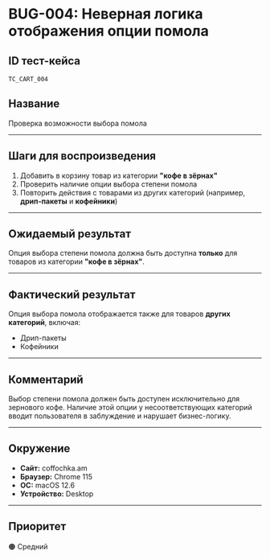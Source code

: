 # BUG-004: Неверная логика отображения опции помола

## ID тест-кейса
`TC_CART_004`

## Название
Проверка возможности выбора помола

---

## Шаги для воспроизведения
1. Добавить в корзину товар из категории **"кофе в зёрнах"**
2. Проверить наличие опции выбора степени помола
3. Повторить действия с товарами из других категорий (например, **дрип-пакеты** и **кофейники**)

---

## Ожидаемый результат
Опция выбора степени помола должна быть доступна **только** для товаров из категории **"кофе в зёрнах"**.

---

## Фактический результат
Опция выбора помола отображается также для товаров **других категорий**, включая:
- Дрип-пакеты
- Кофейники

---

## Комментарий
Выбор степени помола должен быть доступен исключительно для зернового кофе. Наличие этой опции у несоответствующих категорий вводит пользователя в заблуждение и нарушает бизнес-логику.

---

## Окружение
- **Сайт:** coffochka.am  
- **Браузер:** Chrome 115  
- **ОС:** macOS 12.6  
- **Устройство:** Desktop

---

## Приоритет
🟠 Средний
